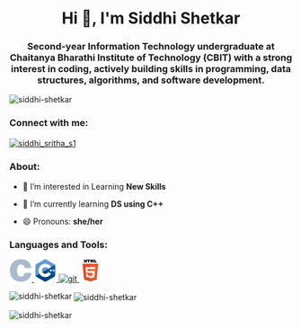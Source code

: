 <h1 align="center">Hi 👋, I'm Siddhi Shetkar</h1>
<h3 align="center">Second-year Information Technology undergraduate at Chaitanya Bharathi Institute of Technology (CBIT) with a strong interest in coding, actively building skills in programming, data structures, algorithms, and software development.</h3>

<p align="left"> <img src="https://komarev.com/ghpvc/?username=siddhi-shetkar&label=Profile%20views&color=0e75b6&style=flat" alt="siddhi-shetkar" /> </p>

<h3 align="left">Connect with me:</h3>
<p align="left">
<a href="https://www.hackerrank.com/siddhi_sritha_s1" target="blank"><img align="center" src="https://raw.githubusercontent.com/rahuldkjain/github-profile-readme-generator/master/src/images/icons/Social/hackerrank.svg" alt="siddhi_sritha_s1" height="30" width="40" /></a>
</p>
<h3>About:</h3>

- 👀 I’m interested in Learning **New Skills**

- 🌱 I’m currently learning **DS using C++**

- 😄 Pronouns: **she/her**

<h3 align="left">Languages and Tools:</h3>
<p align="left"> <a href="https://www.cprogramming.com/" target="_blank" rel="noreferrer"> <img src="https://raw.githubusercontent.com/devicons/devicon/master/icons/c/c-original.svg" alt="c" width="40" height="40"/> </a> <a href="https://www.w3schools.com/cpp/" target="_blank" rel="noreferrer"> <img src="https://raw.githubusercontent.com/devicons/devicon/master/icons/cplusplus/cplusplus-original.svg" alt="cplusplus" width="40" height="40"/> </a> <a href="https://git-scm.com/" target="_blank" rel="noreferrer"> <img src="https://www.vectorlogo.zone/logos/git-scm/git-scm-icon.svg" alt="git" width="40" height="40"/> </a> <a href="https://www.w3.org/html/" target="_blank" rel="noreferrer"> <img src="https://raw.githubusercontent.com/devicons/devicon/master/icons/html5/html5-original-wordmark.svg" alt="html5" width="40" height="40"/> </a> </p>

<p><img align="left" src="https://github-readme-stats.vercel.app/api/top-langs?username=siddhi-shetkar&show_icons=true&locale=en&layout=compact" alt="siddhi-shetkar" /></p>

<p>&nbsp;<img align="center" src="https://github-readme-stats.vercel.app/api?username=siddhi-shetkar&show_icons=true&locale=en" alt="siddhi-shetkar" /></p>

<p><img align="center" src="https://github-readme-streak-stats.herokuapp.com/?user=siddhi-shetkar&" alt="siddhi-shetkar" /></p>
